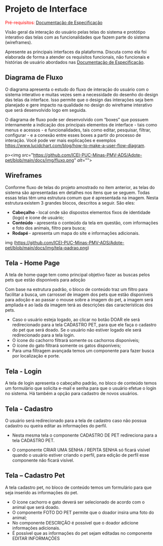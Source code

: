 
# Projeto de Interface

<span style="color:red">Pré-requisitos: <a href="2-Especificação do Projeto.md"> Documentação de Especificação</a></span>

Visão geral da interação do usuário pelas telas do sistema e protótipo interativo das telas com as funcionalidades que fazem parte do sistema (wireframes).

 Apresente as principais interfaces da plataforma. Discuta como ela foi elaborada de forma a atender os requisitos funcionais, não funcionais e histórias de usuário abordados nas <a href="2-Especificação do Projeto.md"> Documentação de Especificação</a>.

## Diagrama de Fluxo

O diagrama apresenta o estudo do fluxo de interação do usuário com o sistema interativo e  muitas vezes sem a necessidade do desenho do design das telas da interface. Isso permite que o design das interações seja bem planejado e gere impacto na qualidade no design do wireframe interativo que será desenvolvido logo em seguida.

O diagrama de fluxo pode ser desenvolvido com “boxes” que possuem internamente a indicação dos principais elementos de interface - tais como menus e acessos - e funcionalidades, tais como editar, pesquisar, filtrar, configurar - e a conexão entre esses boxes a partir do processo de interação. Você pode ver mais explicações e exemplos https://www.lucidchart.com/blog/how-to-make-a-user-flow-diagram.



p><img *src*="https://github.com/ICEI-PUC-Minas-PMV-ADS/Adote-pet/blob/main/docs/img/fluxo.png" *alt*=""> </p>





## Wireframes

Conforme fluxo de telas do projeto amostrado no item anterior, as telas do sistema são apresentadas em detalhes nos itens que se seguem. Todas essas telas têm uma estrutura comum que é apresentada na imagem. Nesta estrutura existem 3 grandes blocos, descritos a seguir. São eles:

- **Cabeçalho** - local onde são dispostos elementos fixos de identidade (logo) e ícone de usuário;  
- **Conteúdo** - apresenta o conteúdo da tela em questão, com informações e foto dos animais, filtro para busca;  
- **Rodapé** - apresenta um mapa do site e informações adicionais.



img (https://github.com/ICEI-PUC-Minas-PMV-ADS/Adote-pet/blob/main/docs/img/tela-padrao.png)

## Tela - Home Page   

A tela de home-page tem como principal objetivo fazer as buscas pelos pets que estão disponíveis para adoção 

Com base na estrutura padrão, o bloco de conteúdo traz um filtro para facilitar a busca, um carrossel de imagem dos pets que estão disponíveis para adoção e ao passar o mouse sobre a imagem do pet, a imagem será ampliada e ao lada da imagem terá as descrições das características dos pets.  

- Caso o usuário esteja logado, ao clicar no botão DOAR ele será redirecionado para a tela CADASTRO PET, para que ele faça o cadastro do pet que será doado. Se o usuário não estiver logado ele será redirecionado para a tela login. 
- O ícone do cachorro filtrará somente os cachorros disponíveis; 
- O ícone do gato filtrará somente os gatos disponíveis; 
- Para uma filtragem avançada temos um componente para fazer busca por localização e porte.  



## Tela - Login

A tela de login apresenta o cabeçalho padrão, no bloco de conteúdo temos um formulário que solicita e-mail e senha para que o usuário efetue o login no sistema. Há também a opção para cadastro de novos usuários.



## Tela - Cadastro 

O usuário será redirecionado para a tela de cadastro caso não possua cadastro ou queira editar as informações do perfil.  

- Nesta mesma tela o componente CADASTRO DE PET redireciona para a tela CADASTRO PET.  

- O componente CRIAR UMA SENHA / REPITA SENHA só ficará visível quando o usuário estiver criando o perfil, para edição de perfil esse componente não ficará visível.   

  

## Tela – Cadastro Pet 

A tela cadastro pet, no bloco de conteúdo temos um formulário para que seja inserido as informações do pet. 

- O ícone cachorro e gato deverá ser selecionado de acordo com o animal que será doado. 
- O componente FOTO DO PET permite que o doador insira uma foto do animal; 
- No componente DESCRIÇÃO é possível que o doador adicione informações adicionais. 
- É possível que as informações do pet sejam editadas no componente EDITAR INFORMAÇÕES 
